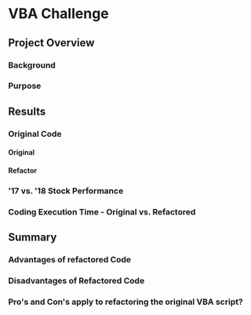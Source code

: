# VBA Challenge

## Project Overview

### Background

### Purpose
## Results


### Original Code

#### Original

#### Refactor

### '17 vs. '18 Stock Performance


### Coding Execution Time - Original vs. Refactored


## Summary


### Advantages of refactored Code


### Disadvantages of Refactored Code

### Pro's and Con's apply to refactoring the original VBA script?
